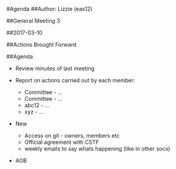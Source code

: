 #Agenda
##Author:
Lizzie (eas12)

##General Meeting 3 

##2017-03-10

##Actions Brought Forward

##Agenda

- Review minutes of last meeting <!--- Please fill out from last meetings minutes --->
- Report on actions carried out by each member:
  - Committee - ...
  - Committee - ...
  - abc12 - ...
  - xyz - ...

- New
    - Access on git - owners, members etc
    - Official agreement with CSTF
    - weekly emails to say whats happening (like in other socs)
    
- AOB


